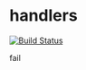 # handlers

[![Build Status](https://travis-ci.org/atomisthqa/handlers.svg?branch=master)](https://travis-ci.org/atomisthqa/handlers)

fail





